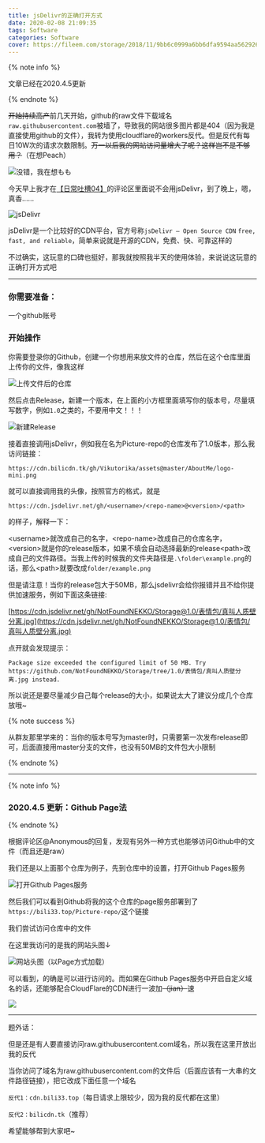 ```yaml
---
title: jsDelivr的正确打开方式
date: 2020-02-08 21:09:35
tags: Software
categories: Software
cover: https://fileem.com/storage/2018/11/9bb6c0999a6bb6dfa9594aa562926dc2.png
---
```


{% note info %}

文章已经在2020.4.5更新

{% endnote %}

~~开始持续高产~~前几天开始，github的raw文件下载域名``raw.githubusercontent.com``被墙了，导致我的网站很多图片都是404（因为我是直接使用github的文件），我转为使用cloudflare的workers反代。但是反代有每日10W次的请求次数限制。~~万一以后我的网站访问量增大了呢？这样岂不是不够用？~~（在想Peach）

![没错，我在想もも](https://cdn.bilicdn.tk/gh/Vikutorika/assets@master/img/jsDelivr/Chiyota-momo.jpg)

今天早上我才在[【日常吐槽04】](/2020/02/06/diary4/)的评论区里面说不会用jsDelivr，到了晚上，嗯，真香……

![jsDelivr](https://cdn.bilicdn.tk/gh/Vikutorika/assets@master/img/jsDelivr/home.png)

jsDelivr是一个比较好的CDN平台，官方号称``jsDelivr – Open Source CDN`` ``free, fast, and reliable``，简单来说就是开源的CDN，免费、快、可靠这样的

不过确实，这玩意的口碑也挺好，那我就按照我半天的使用体验，来说说这玩意的正确打开方式吧

---

### 你需要准备：

一个github账号

### 开始操作

你需要登录你的Github，创建一个你想用来放文件的仓库，然后在这个仓库里面上传你的文件，像我这样

![上传文件后的仓库](https://cdn.bilicdn.tk/gh/Vikutorika/assets@master/img/jsDelivr/Picture-repo.png)

然后点击Release，新建一个版本，在上面的小方框里面填写你的版本号，尽量填写数字，例如``1.0``之类的，不要用中文！！！

![新建Release](https://cdn.bilicdn.tk/gh/Vikutorika/assets@master/img/jsDelivr/release.png)

接着直接调用jsDelivr，例如我在名为Picture-repo的仓库发布了1.0版本，那么我访问链接：

``https://cdn.bilicdn.tk/gh/Vikutorika/assets@master/AboutMe/logo-mini.png``

就可以直接调用我的头像，按照官方的格式，就是

``https://cdn.jsdelivr.net/gh/<username>/<repo-name>@<version>/<path>``

的样子，解释一下：

\<username>就改成自己的名字，\<repo-name>改成自己的仓库名字，\<version>就是你的release版本，如果不填会自动选择最新的release\<path>改成自己的文件路径。当我上传的时候我的文件夹路径是``.\folder\example.png``的话，那么\<path>就要改成``folder/example.png``

但是请注意！当你的release包大于50MB，那么jsdelivr会给你报错并且不给你提供加速服务，例如下面这条链接:

[https://cdn.jsdelivr.net/gh/NotFoundNEKKO/Storage@1.0/表情包/真叫人质壁分离.jpg](https://cdn.jsdelivr.net/gh/NotFoundNEKKO/Storage@1.0/表情包/真叫人质壁分离.jpg)

点开就会发现提示：

``Package size exceeded the configured limit of 50 MB. Try https://github.com/NotFoundNEKKO/Storage/tree/1.0/表情包/真叫人质壁分离.jpg instead.``

所以说还是要尽量减少自己每个release的大小，如果说太大了建议分成几个仓库放哦~

{% note success %}

从群友那里学来的：当你的版本号写为master时，只需要第一次发布release即可，后面直接用master分支的文件，也没有50MB的文件包大小限制

{% endnote %}

---

{% note info %}

### 2020.4.5 更新：Github Page法

{% endnote %}

根据评论区@Anonymous的回复，发现有另外一种方式也能够访问Github中的文件（而且还是raw）

我们还是以上面那个仓库为例子，先到仓库中的设置，打开Github Pages服务

![打开Github Pages服务](https://cdn.jsdelivr.net/gh/GamerNoTitle/Picture-repo-v1@jsdelivr-usage/img/jsdelivr-Usage/Picture-repo-Pages.png)

然后我们可以看到Github将我的这个仓库的page服务部署到了``https://bili33.top/Picture-repo/``这个链接

我们尝试访问仓库中的文件

在这里我访问的是我的网站头图↓

![网站头图（以Page方式加载）](https://bili33.top/Picture-repo/img/Top-img/NEKO-Hackers.jpg)

可以看到，的确是可以进行访问的。而如果在Github Pages服务中开启自定义域名的话，还能够配合CloudFlare的CDN进行一波加~~（jian）~~速

![](https://gamernotitle.coding.net/p/BQB/d/BQB/git/raw/master/001Funny_滑稽大佬😏BQB/Funny00008.gif)

---

题外话：

但是还是有人要直接访问raw.githubusercontent.com域名，所以我在这里开放出我的反代

当你访问了域名为raw.githubusercontent.com的文件后（后面应该有一大串的文件路径链接），把它改成下面任意一个域名

``反代1：cdn.bili33.top``（每日请求上限较少，因为我的反代都在这里）

``反代2：bilicdn.tk``（推荐）

希望能够帮到大家吧~

